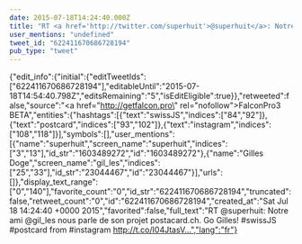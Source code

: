 ```yaml
---
date: 2015-07-18T14:24:40.000Z
title: "RT <a href='http://twitter.com/superhuit'>@superhuit</a>: Notre ami <a href='http://twitter.com/gil_les'>@gil_les</a> nous parle de son projet postacard.ch. Go Gilles! #swissJS #postcard from #instagram http://t.co/I04JtasV…″"
user_mentions: "undefined"
tweet_id: "622411670686728194"
pub_type: "tweet"
---
```

{"edit_info":{"initial":{"editTweetIds":["622411670686728194"],"editableUntil":"2015-07-18T14:54:40.798Z","editsRemaining":"5","isEditEligible":true}},"retweeted":false,"source":"<a href=\"http://getfalcon.pro\" rel=\"nofollow\">FalconPro3 BETA</a>","entities":{"hashtags":[{"text":"swissJS","indices":["84","92"]},{"text":"postcard","indices":["93","102"]},{"text":"instagram","indices":["108","118"]}],"symbols":[],"user_mentions":[{"name":"superhuit","screen_name":"superhuit","indices":["3","13"],"id_str":"1603489272","id":"1603489272"},{"name":"Gilles Doge","screen_name":"gil_les","indices":["25","33"],"id_str":"23044467","id":"23044467"}],"urls":[]},"display_text_range":["0","140"],"favorite_count":"0","id_str":"622411670686728194","truncated":false,"retweet_count":"0","id":"622411670686728194","created_at":"Sat Jul 18 14:24:40 +0000 2015","favorited":false,"full_text":"RT @superhuit: Notre ami @gil_les nous parle de son projet postacard.ch. Go Gilles! #swissJS #postcard from #instagram http://t.co/I04JtasV…","lang":"fr"}
